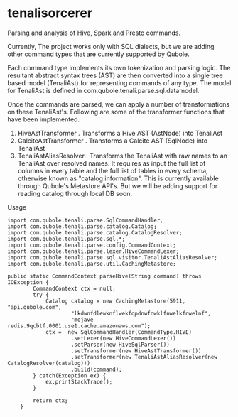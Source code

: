 # tenalisorcerer

Parsing and analysis of Hive, Spark and Presto commands.

Currently, The project works only with SQL dialects, but we are adding other command types that are currently 
supported by Qubole.

Each command type implements its own tokenization and parsing logic. The resultant abstract syntax trees (AST) 
are then converted into a single tree based model (TenaliAst) for representing commands of any type. The model 
for TenaliAst is defined in  com.qubole.tenali.parse.sql.datamodel.

Once the commands are parsed, we can apply a number of transformations on these TenaliAst's. Following are some of
the transformer functions that have been implemented.
1. HiveAstTransformer .  Transforms a Hive AST (AstNode) into TenaliAst
2. CalciteAstTransformer  .  Transforms a Calcite AST (SqlNode) into TenaliAst
3. TenaliAstAliasResolver .  Transforms the TenaliAst with raw names to an TenaliAst over resolved names. It requires 
as input the full list of columns in every table and the full list of tables in every schema, 
otherwise known as "catalog information". This is currently available through Qubole's Metastore API's. But we will be adding 
support for reading catalog through local DB soon. 


Usage
```
import com.qubole.tenali.parse.SqlCommandHandler;
import com.qubole.tenali.parse.catalog.Catalog;
import com.qubole.tenali.parse.catalog.CatalogResolver;
import com.qubole.tenali.parse.sql.*;
import com.qubole.tenali.parse.config.CommandContext;
import com.qubole.tenali.parse.lexer.HiveCommandLexer;
import com.qubole.tenali.parse.sql.visitor.TenaliAstAliasResolver;
import com.qubole.tenali.parse.util.CachingMetastore;

public static CommandContext parseHive(String command) throws IOException {
        CommandContext ctx = null;
        try {
            Catalog catalog = new CachingMetastore(5911, "api.qubole.com",
                    "lkdwnfdlewknflwekfqpdnwfnwklfnwelkfnwelnf",
                    "mojave-redis.9qcbtf.0001.use1.cache.amazonaws.com");
            ctx =  new SqlCommandHandler(CommandType.HIVE)
                    .setLexer(new HiveCommandLexer())
                    .setParser(new HiveSqlParser())
                    .setTransformer(new HiveAstTransformer())
                    .setTransformer(new TenaliAstAliasResolver(new CatalogResolver(catalog)))
                    .build(command);
        } catch(Exception ex) {
            ex.printStackTrace();
        }

        return ctx;
    }
```


